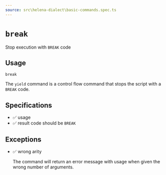 ```yaml
---
source: src\helena-dialect\basic-commands.spec.ts
---
```

# <a id="break"></a>`break`

Stop execution with `BREAK` code

## Usage

```lna
break
```

The `yield` command is a control flow command that stops the script
with a `BREAK` code.


## <a id="break-specifications"></a>Specifications

- ✅ usage
- ✅ result code should be `BREAK`

## <a id="break-exceptions"></a>Exceptions

- ✅ wrong arity

  The command will return an error message with usage when given the
  wrong number of arguments.


